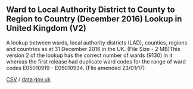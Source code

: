 ## Ward to Local Authority District to County to Region to Country (December 2016) Lookup in United Kingdom (V2)

A lookup between wards, local authority districts (LAD), counties, regions and countries as at 31 December 2016 in the UK. (File Size - 2 MB)This version 2 of the lookup has the correct number of wards (9130) in it whereas the first release had duplicate ward codes for the range of ward codes E05010919 - E05010934. (File amended 23/01/17)

[CSV](../csv/141.csv) / [data.gov.uk](https://data.gov.uk/dataset/2823a960-336d-4a85-8a68-8f9304bdaf69/ward-to-local-authority-district-to-county-to-region-to-country-december-2016-lookup-in-united-kingdom-v2)

